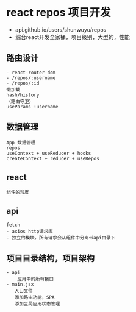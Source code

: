 # react repos 项目开发
- api.github.io/users/shunwuyu/repos
- 综合react开发全家桶，项目级别，大型的，性能

## 路由设计
    - react-router-dom
    - /repos/:username
    - /repos/:id
    懒加载
    hash/history
    （路由守卫）
    useParams :username
## 数据管理
    App 数据管理
    repos
    useContext + useReducer + hooks
    createContext + reducer + useRepos
## react
    组件的粒度
## api
    fetch
    - axios http请求库
    - 独立的模块，所有请求会从组件中分离带api目录下

## 项目目录结构，项目架构
    - api
        应用中的所有接口
    - main.jsx
       入口文件
       添加路由功能，SPA
       添加全局应用状态管理
    